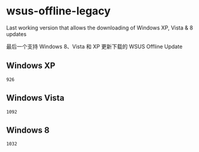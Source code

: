 # wsus-offline-legacy

Last working version that allows the downloading of Windows XP, Vista & 8 updates

最后一个支持 Windows 8、Vista 和 XP 更新下载的 WSUS Offline Update

## Windows XP

`926`

## Windows Vista

`1092`

## Windows 8

`1032`
